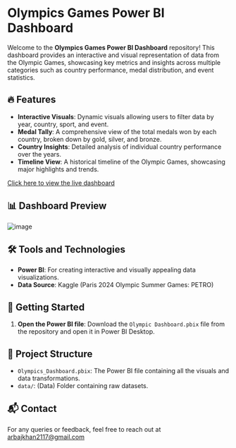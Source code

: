 # Olympics Games Power BI Dashboard

Welcome to the **Olympics Games Power BI Dashboard** repository! This dashboard provides an interactive and visual representation of data from the Olympic Games, showcasing key metrics and insights across multiple categories such as country performance, medal distribution, and event statistics.

## 🔥 Features

- **Interactive Visuals**: Dynamic visuals allowing users to filter data by year, country, sport, and event.
- **Medal Tally**: A comprehensive view of the total medals won by each country, broken down by gold, silver, and bronze.
- **Country Insights**: Detailed analysis of individual country performance over the years.
- **Timeline View**: A historical timeline of the Olympic Games, showcasing major highlights and trends.


[Click here to view the live dashboard](https://app.powerbi.com/groups/me/reports/1f7aa4c9-c6b6-4771-aba6-69e223907ade/1cf84399aae79b86e7e2?experience=power-bi)

## 📊 Dashboard Preview

![image](https://github.com/user-attachments/assets/28d517b2-7801-4d84-ae38-dd0168e097eb)

## 🛠️ Tools and Technologies

- **Power BI**: For creating interactive and visually appealing data visualizations.
- **Data Source**: Kaggle (Paris 2024 Olympic Summer Games: PETRO)

## 🚀 Getting Started

1. **Open the Power BI file**:
   Download the `Olympic Dashboard.pbix` file from the repository and open it in Power BI Desktop.

## 📄 Project Structure

- `Olympics_Dashboard.pbix`: The Power BI file containing all the visuals and data transformations.
- `data/`: (Data) Folder containing raw datasets.

## 📬 Contact

For any queries or feedback, feel free to reach out at arbajkhan2117@gmail.com
